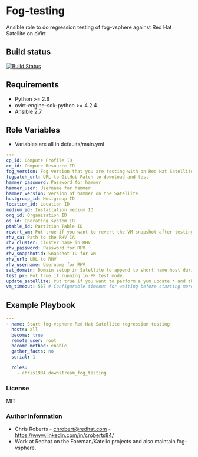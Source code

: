 # Fog-testing

Ansible role to do regression testing of fog-vsphere against Red Hat Satellite on oVirt

## Build status

[![Build Status](https://travis-ci.org/chris1984/downstream-fog-testing.svg?branch=master)](https://travis-ci.org/chris1984/downstream-fog-testing)

## Requirements

* Python >= 2.6
* ovirt-engine-sdk-python >= 4.2.4
* Ansible 2.7

## Role Variables

* Variables are all in defaults/main.yml

```yaml
---
cp_id: Compute Profile ID
cr_id: Compute Resource ID
fog_version: Fog version that you are testing with on Red Hat Satellite
fogpatch_url: URL to GitHub Patch to download and test
hammer_password: Password for hammer
hammer_user: Username for hammer
hammer_version: Version of hammer on the Satellite
hostgroup_id: Hostgroup ID
location_id: Location ID
medium_id: Installation medium ID
org_id: Organization ID
os_id: Operating system ID
ptable_id: Partition Table ID
revert_vm: Put true if you want to revert the VM snapshot after testing
rhv_ca: Path to the RHV CA
rhv_cluster: Cluster name in RHV
rhv_password: Password for RHV
rhv_snapshotid: Snapshot ID for VM
rhv_url: URL to RHV 
rhv_username: Username for RHV
sat_domain: Domain setup in Satellite to append to short name host during creation
test_pr: Put true if running in PR test mode.
update_satellite: Put true if you want to perform a yum update * and then an installer run with the --upgrade flag
vm_timeout: 567 # Configurable timeout for waiting before starting more VM creation tasks
```

## Example Playbook

```yaml
---
- name: Start fog-vsphere Red Hat Satellite regression testing
  hosts: all
  become: true
  remote_user: root
  become_method: enable
  gather_facts: no
  serial: 1

  roles:
    - chris1984.downstream_fog_testing
```

### License

MIT

### Author Information

* Chris Roberts - chrobert@redhat.com  - https://www.linkedin.com/in/croberts84/
* Work at Redhat on the Foreman/Katello projects and also maintain fog-vsphere.